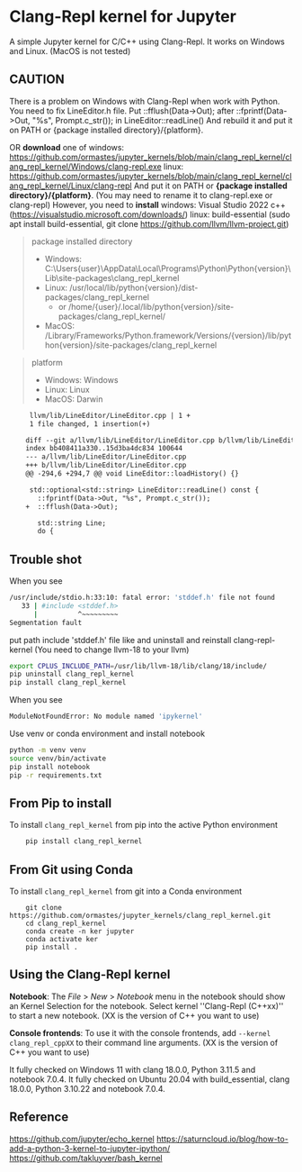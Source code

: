 Clang-Repl kernel for Jupyter
===========

A simple Jupyter kernel for C/C++ using Clang-Repl.
It works on Windows and Linux. (MacOS is not tested)

CAUTION
-------

There is a problem on Windows with Clang-Repl when work with Python.
You need to fix LineEditor.h file.
Put ::fflush(Data->Out); after ::fprintf(Data->Out, "%s", Prompt.c_str()); in LineEditor::readLine()
And rebuild it and put it on PATH or {package installed directory}/{platform}.

OR **download** one of 
windows: https://github.com/ormastes/jupyter_kernels/blob/main/clang_repl_kernel/clang_repl_kernel/Windows/clang-repl.exe
linux: https://github.com/ormastes/jupyter_kernels/blob/main/clang_repl_kernel/clang_repl_kernel/Linux/clang-repl
And put it on PATH or **{package installed directory}/{platform}**. (You may need to rename it to clang-repl.exe or clang-repl)
However, you need to **install** 
windows: Visual Studio 2022 c++ (https://visualstudio.microsoft.com/downloads/)
linux: build-essential (sudo apt install build-essential, git clone https://github.com/llvm/llvm-project.git)

> package installed directory
> - Windows: C:\Users\{user}\AppData\Local\Programs\Python\Python{version}\Lib\site-packages\clang_repl_kernel
> - Linux: /usr/local/lib/python{version}/dist-packages/clang_repl_kernel
>   - or /home/{user}/.local/lib/python{version}/site-packages/clang_repl_kernel/
> - MacOS: /Library/Frameworks/Python.framework/Versions/{version}/lib/python{version}/site-packages/clang_repl_kernel

> platform
> - Windows: Windows
> - Linux: Linux
> - MacOS: Darwin

```diff
     llvm/lib/LineEditor/LineEditor.cpp | 1 +
     1 file changed, 1 insertion(+)

    diff --git a/llvm/lib/LineEditor/LineEditor.cpp b/llvm/lib/LineEditor/LineEditor.cpp
    index bb408411a330..15d3ba4dc834 100644
    --- a/llvm/lib/LineEditor/LineEditor.cpp
    +++ b/llvm/lib/LineEditor/LineEditor.cpp
    @@ -294,6 +294,7 @@ void LineEditor::loadHistory() {}

     std::optional<std::string> LineEditor::readLine() const {
       ::fprintf(Data->Out, "%s", Prompt.c_str());
    +  ::fflush(Data->Out);

       std::string Line;
       do {
```

Trouble shot
------------
When you see 
```bash
/usr/include/stdio.h:33:10: fatal error: 'stddef.h' file not found
   33 | #include <stddef.h>
      |          ^~~~~~~~~~
Segmentation fault
```
put path include 'stddef.h' file like and uninstall and reinstall clang-repl-kernel
(You need to change llvm-18 to your llvm)
```bash
export CPLUS_INCLUDE_PATH=/usr/lib/llvm-18/lib/clang/18/include/
pip uninstall clang_repl_kernel
pip install clang_repl_kernel
```

When you see
```bash
ModuleNotFoundError: No module named 'ipykernel'
```

Use venv or conda environment and install notebook
```bash
python -m venv venv
source venv/bin/activate
pip install notebook
pip -r requirements.txt
```

From Pip to install
-------------------

To install ``clang_repl_kernel`` from pip into the active Python environment

```bash
    pip install clang_repl_kernel
```

From Git using Conda
--------------------

To install ``clang_repl_kernel`` from git into a Conda environment
```basg
    git clone https://github.com/ormastes/jupyter_kernels/clang_repl_kernel.git
    cd clang_repl_kernel
    conda create -n ker jupyter
    conda activate ker
    pip install .
```

Using the Clang-Repl kernel
---------------------
**Notebook**: The *File* > *New* > *Notebook* menu in the notebook should show an Kernel Selection for the notebook.
Select kernel ''Clang-Repl (C++xx)'' to start a new notebook. (XX is the version of C++ you want to use)

**Console frontends**: To use it with the console frontends, add ``--kernel clang_repl_cppXX`` to their command line arguments.
(XX is the version of C++ you want to use)

It fully checked on Windows 11 with clang 18.0.0, Python 3.11.5 and notebook 7.0.4.
It fully checked on Ubuntu 20.04 with build_essential, clang 18.0.0, Python 3.10.22 and notebook 7.0.4.

Reference
---------
https://github.com/jupyter/echo_kernel
https://saturncloud.io/blog/how-to-add-a-python-3-kernel-to-jupyter-ipython/
https://github.com/takluyver/bash_kernel

